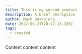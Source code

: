 ```yaml
---
title: This is my second product
description: A brief desription
author: Mark Buskbjerg
date: 2022-06-21T20:27:13.326Z
tags:
  - created
---
```

Content content content